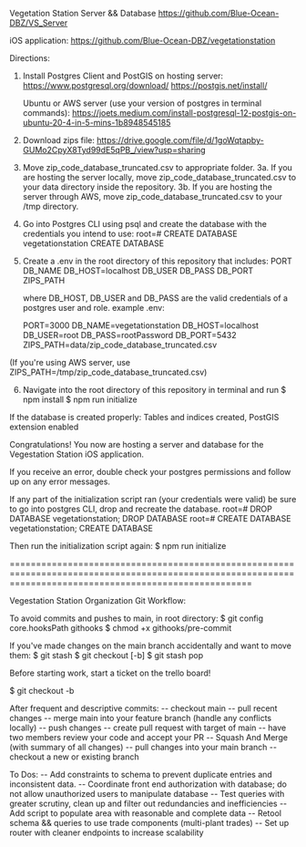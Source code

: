 Vegetation Station Server && Database
https://github.com/Blue-Ocean-DBZ/VS_Server

iOS application:
https://github.com/Blue-Ocean-DBZ/vegetationstation

Directions:

1. Install Postgres Client and PostGIS on hosting server:
   https://www.postgresql.org/download/
   https://postgis.net/install/

   Ubuntu or AWS server (use your version of postgres in terminal commands):
   https://joets.medium.com/install-postgresql-12-postgis-on-ubuntu-20-4-in-5-mins-1b8948545185

2. Download zips file:
   https://drive.google.com/file/d/1goWqtapby-GUMo2CpyX8Tyd99dE5qPB_/view?usp=sharing

3. Move zip_code_database_truncated.csv to appropriate folder.
   3a. If you are hosting the server locally, move zip_code_database_truncated.csv to your data directory inside the repository.
   3b. If you are hosting the server through AWS, move zip_code_database_truncated.csv to your /tmp directory.

4. Go into Postgres CLI using psql and create the database with the credentials you intend to use:
   root=# CREATE DATABASE vegetationstation
   CREATE DATABASE

5. Create a .env in the root directory of this repository that includes:
   PORT
   DB_NAME
   DB_HOST=localhost
   DB_USER
   DB_PASS
   DB_PORT
   ZIPS_PATH

   where DB_HOST, DB_USER and DB_PASS are the valid credentials of a postgres user and role.
   example .env:

   PORT=3000
   DB_NAME=vegetationstation
   DB_HOST=localhost
   DB_USER=root
   DB_PASS=rootPassword
   DB_PORT=5432
   ZIPS_PATH=data/zip_code_database_truncated.csv

(If you're using AWS server, use ZIPS_PATH=/tmp/zip_code_database_truncated.csv)

6. Navigate into the root directory of this repository in terminal and run
   $ npm install
   $ npm run initialize

If the database is created properly:
Tables and indices created, PostGIS extension enabled

Congratulations! You now are hosting a server and database for the Vegestation Station iOS application.

If you receive an error, double check your postgres permissions and follow up on any error messages.

If any part of the initialization script ran (your credentials were valid) be sure to go into postgres CLI, drop and recreate the database.
root=# DROP DATABASE vegetationstation;
DROP DATABASE
root=# CREATE DATABASE vegetationstation;
CREATE DATABASE

Then run the initialization script again:
$ npm run initialize

==========================================================================================================================================================

Vegestation Station Organization Git Workflow:

To avoid commits and pushes to main, in root directory:
$ git config core.hooksPath githooks
$ chmod +x githooks/pre-commit

If you've made changes on the main branch accidentally and want to move them:
$ git stash
$ git checkout [-b] <newOrExistingBranch>
$ git stash pop

Before starting work, start a ticket on the trello board!

$ git checkout -b <newOrExistingBranch>

After frequent and descriptive commits:
-- checkout main
-- pull recent changes
-- merge main into your feature branch (handle any conflicts locally)
-- push changes
-- create pull request with target of main
-- have two members review your code and accept your PR
-- Squash And Merge (with summary of all changes)
-- pull changes into your main branch
-- checkout a new or existing branch

To Dos:
-- Add constraints to schema to prevent duplicate entries and inconsistent data.
-- Coordinate front end authorization with database; do not allow unauthorized users to manipulate database
-- Test queries with greater scrutiny, clean up and filter out redundancies and inefficiencies
-- Add script to populate area with reasonable and complete data
-- Retool schema && queries to use trade components (multi-plant trades)
-- Set up router with cleaner endpoints to increase scalability
